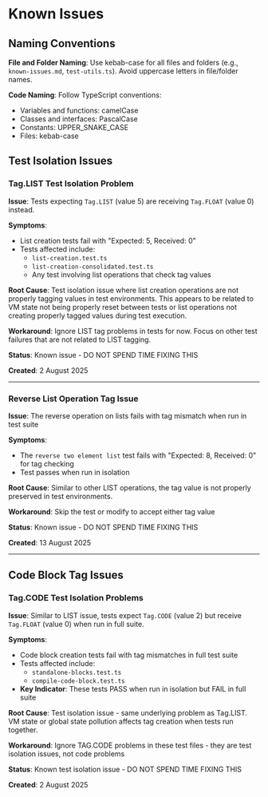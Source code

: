 # Known Issues

## Naming Conventions

**File and Folder Naming**: Use kebab-case for all files and folders (e.g., `known-issues.md`, `test-utils.ts`). Avoid uppercase letters in file/folder names.

**Code Naming**: Follow TypeScript conventions:
- Variables and functions: camelCase
- Classes and interfaces: PascalCase  
- Constants: UPPER_SNAKE_CASE
- Files: kebab-case

## Test Isolation Issues

### Tag.LIST Test Isolation Problem

**Issue**: Tests expecting `Tag.LIST` (value 5) are receiving `Tag.FLOAT` (value 0) instead.

**Symptoms**:
- List creation tests fail with "Expected: 5, Received: 0" 
- Tests affected include:
  - `list-creation.test.ts`
  - `list-creation-consolidated.test.ts`
  - Any test involving list operations that check tag values

**Root Cause**: Test isolation issue where list creation operations are not properly tagging values in test environments. This appears to be related to VM state not being properly reset between tests or list operations not creating properly tagged values during test execution.

**Workaround**: Ignore LIST tag problems in tests for now. Focus on other test failures that are not related to LIST tagging.

**Status**: Known issue - DO NOT SPEND TIME FIXING THIS

**Created**: 2 August 2025

---

### Reverse List Operation Tag Issue

**Issue**: The reverse operation on lists fails with tag mismatch when run in test suite

**Symptoms**:
- The `reverse two element list` test fails with "Expected: 8, Received: 0" for tag checking
- Test passes when run in isolation

**Root Cause**: Similar to other LIST operations, the tag value is not properly preserved in test environments.

**Workaround**: Skip the test or modify to accept either tag value

**Status**: Known issue - DO NOT SPEND TIME FIXING THIS

**Created**: 13 August 2025

---

## Code Block Tag Issues

### Tag.CODE Test Isolation Problems

**Issue**: Similar to LIST issue, tests expect `Tag.CODE` (value 2) but receive `Tag.FLOAT` (value 0) when run in full suite.

**Symptoms**:
- Code block creation tests fail with tag mismatches in full test suite
- Tests affected include:
  - `standalone-blocks.test.ts` 
  - `compile-code-block.test.ts`
- **Key Indicator**: These tests PASS when run in isolation but FAIL in full suite

**Root Cause**: Test isolation issue - same underlying problem as Tag.LIST. VM state or global state pollution affects tag creation when tests run together.

**Workaround**: Ignore TAG.CODE problems in these test files - they are test isolation issues, not code problems

**Status**: Known test isolation issue - DO NOT SPEND TIME FIXING THIS

**Created**: 2 August 2025

